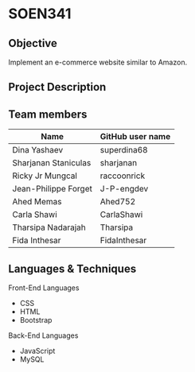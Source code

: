 # SOEN341

## Objective

Implement an e-commerce website similar to Amazon.

## Project Description

## Team members
| Name | GitHub user name |
| ------------- | ------------- |
|  Dina Yashaev| superdina68 |
| Sharjanan Staniculas  | sharjanan  |
| Ricky Jr Mungcal  | raccoonrick  |
| Jean-Philippe Forget  | J-P-engdev  |
| Ahed Memas  | Ahed752  |
| Carla Shawi  | CarlaShawi  |
| Tharsipa Nadarajah  | Tharsipa  |
| Fida Inthesar   | FidaInthesar  |

## Languages & Techniques
Front-End Languages
* CSS
* HTML
* Bootstrap

Back-End Languages
* JavaScript
* MySQL
